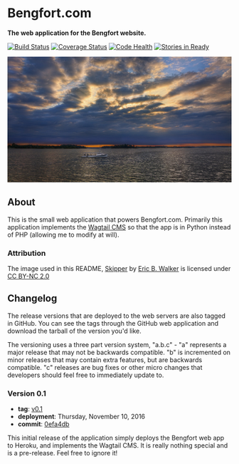 # Bengfort.com

**The web application for the Bengfort website.**

[![Build Status](https://travis-ci.org/bbengfort/bengfort.com.png?branch=master)](https://travis-ci.org/bbengfort/bengfort.com)
[![Coverage Status](https://coveralls.io/repos/github/bbengfort/bengfort.com/badge.svg?branch=master)](https://coveralls.io/github/bbengfort/bengfort.com?branch=master)
[![Code Health](https://landscape.io/github/bbengfort/bengfort.com/master/landscape.svg?style=flat)](https://landscape.io/github/bbengfort/bengfort.com/master)
[![Stories in Ready](https://badge.waffle.io/bbengfort/bengfort.com.png?label=ready&title=Ready)](https://waffle.io/bbengfort/bengfort.com)

[![Skipper](bengfort/assets/img/skipper.jpg)](https://flic.kr/p/pqWmjP)

## About

This is the small web application that powers Bengfort.com. Primarily this application implements the [Wagtail CMS](https://wagtail.io/) so that the app is in Python instead of PHP (allowing me to modify at will).

### Attribution

The image used in this README, [Skipper](https://flic.kr/p/pqWmjP) by [Eric B. Walker](https://www.flickr.com/photos/premierehdr/) is licensed under [CC BY-NC 2.0](https://creativecommons.org/licenses/by-nc/2.0/)

## Changelog

The release versions that are deployed to the web servers are also tagged in GitHub. You can see the tags through the GitHub web application and download the tarball of the version you'd like.

The versioning uses a three part version system, "a.b.c" - "a" represents a major release that may not be backwards compatible. "b" is incremented on minor releases that may contain extra features, but are backwards compatible. "c" releases are bug fixes or other micro changes that developers should feel free to immediately update to.

### Version 0.1

* **tag**: [v0.1](https://github.com/bbengfort/bengfort.com/releases/tag/v0.1)
* **deployment**: Thursday, November 10, 2016
* **commit**: [0efa4db](https://github.com/bbengfort/bengfort.com/commit/0efa4db8035f90f3eae52896fe56fd5c9caecd47)

This initial release of the application simply deploys the Bengfort web app to Heroku, and implements the Wagtail CMS. It is really nothing special and is a pre-release. Feel free to ignore it!
